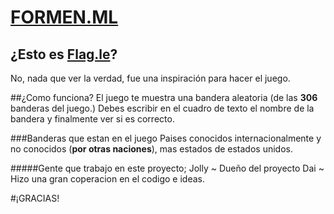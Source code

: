 # [FORMEN.ML](https://formen.ml)

## ¿Esto es [Flag.le](https://flagle.io/)?
No, nada que ver la verdad,  fue una inspiración para hacer el juego.

##¿Como funciona?
El juego te muestra una bandera aleatoria (de las **306** banderas del juego.)
Debes escribir en el cuadro de texto  el nombre de la bandera y finalmente ver si es correcto.

###Banderas que estan en el juego
Paises conocidos internacionalmente y no conocidos (**por otras naciones**), mas estados de estados unidos.

#####Gente que trabajo en este proyecto;
Jolly ~ Dueño del proyecto
Dai ~ Hizo una gran coperacion en el codigo e ideas.


#¡GRACIAS!
